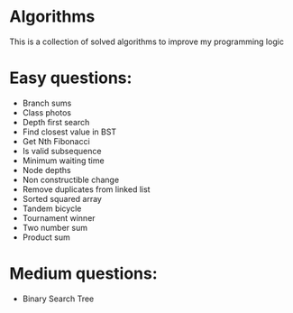 # Algorithms
This is a collection of solved algorithms to improve my programming logic

# Easy questions:
- Branch sums
- Class photos
- Depth first search
- Find closest value in BST
- Get Nth Fibonacci
- Is valid subsequence
- Minimum waiting time
- Node depths
- Non constructible change
- Remove duplicates from linked list
- Sorted squared array
- Tandem bicycle
- Tournament winner
- Two number sum
- Product sum

# Medium questions:
- Binary Search Tree

